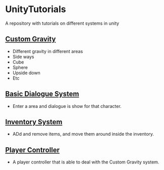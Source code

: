 # UnityTutorials
A repository with tutorials on different systems in unity

## [Custom Gravity](Tutorials/CustomGravity.md)
- Different gravity in different areas
- Side ways
- Cube
- Sphere
- Upside down
- Etc


## [Basic Dialogue System](Tutorials/BasicDialogueSystem.md)
- Enter a area and dialogue is show for that character.

## [Inventory System](Tutorials/InventorySystem.md)
- ADd and remove items, and move them around inside the inventory.

## [Player Controller](Tutorials/PlayerController.md)
- A player controller that is able to deal with the Custom Gravity system.
